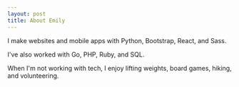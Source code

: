 ```yaml
---
layout: post
title: About Emily
---
```


I make websites and mobile apps with Python, Bootstrap, React, and Sass.

I've also worked with Go, PHP, Ruby, and SQL.

When I'm not working with tech, I enjoy lifting weights, board games, hiking, and volunteering. 
